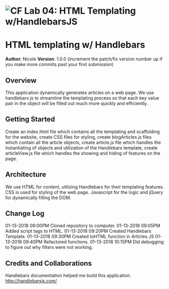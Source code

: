 ![CF](https://camo.githubusercontent.com/70edab54bba80edb7493cad3135e9606781cbb6b/687474703a2f2f692e696d6775722e636f6d2f377635415363382e706e67) Lab 04: HTML Templating w/HandlebarsJS
===

# HTML templating w/ Handlebars

**Author**: Nicole
**Version**: 1.0.0 (increment the patch/fix version number up if you make more commits past your first submission)

## Overview
<!-- Provide a high level overview of what this application is and why you are building it, beyond the fact that it's an assignment for a Code Fellows 301 class. (i.e. What's your problem domain?) -->
This application dynamically generates articles on a web page. We use handlebars js to streamline the templating process so that each key value pair in the object will be filled out much more quickly and efficiently.

## Getting Started
<!-- What are the steps that a user must take in order to build this app on their own machine and get it running? -->
Create an index.html file which contains all the templating and scaffolding for the website, create CSS files for styling, create blogArticles.js files which contain all the article objects, create article.js file which handles the instantiating of objects and utilization of the Handlebars template, create articleView.js file which handles the showing and hiding of features on the page.

## Architecture
<!-- Provide a detailed description of the application design. What technologies (languages, libraries, etc) you're using, and any other relevant design information. -->
We use HTML for content, utilizing Handlebars for their templating features. CSS is used for styling of the web page. Javascript for the logic and jQuery for dynamically filling the DOM.

## Change Log
<!-- Use this are to document the iterative changes made to your application as each feature is successfully implemented. Use time stamps. Here's an examples: -->
01-13-2018 09:00PM Cloned repository to computer.
01-13-2018 09:05PM Added script tags to HTML.
01-13-2018 09:20PM Created Handlebars Template.
01-13-2018 09:30PM Created toHTML function in Articles JS
01-13-2018 09:40PM Refactored functions.
01-13-2018 10:15PM Did debugging to figure out why filters were not working.


## Credits and Collaborations
<!-- Give credit (and a link) to other people or resources that helped you build this application. -->
Handlebars documentation helped me build this application. http://handlebarsjs.com/